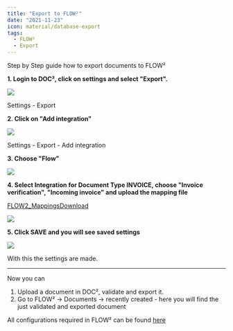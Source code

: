 ```yaml
---
title: "Export to FLOW²"
date: "2021-11-23"
icon: material/database-export
tags:
  - FLOW²
  - Export 
---
```


Step by Step guide how to export documents to FLOW²

**1\. Login to DOC², click on settings and select "Export".**

![](/_images/doc2/DOC²_Settings_Export-1024x612.png)

Settings - Export

**2\. Click on "Add integration"**

![](/_images/doc2/DOC²_Add-integration-1024x537.png)

Settings - Export - Add integration

**3\. Choose "Flow"**

![](/_images/doc2/DOC²_select-integration_FLOW²--1024x349.png)

**4\. Select Integration for Document Type INVOICE, choose "Invoice verification", "Incoming invoice" and upload the mapping file**

[FLOW2\_Mappings](https://docs.cloudintegration.eu/wp-content/uploads/2021/11/FLOW2_Mappings.txt)[Download](https://docs.cloudintegration.eu/wp-content/uploads/2021/11/FLOW2_Mappings.txt)

![](/_images/doc2/DOC²_Export-to-Flow_invoice-received-1024x515.png)

**5\. Click SAVE and you will see saved settings**

![](/_images/doc2/DOC²_integration_FLOW²_invoice_saved-settings-1024x552.png)

With this the settings are made.

* * *

Now you can

1. Upload a document in DOC², validate and export it.
2. Go to FLOW² -> Documents -> recently created - here you will find the just validated and exported document

All configurations required in FLOW² can be found [here](/doc2/flow2/import-from-doc%c2%b2/)
